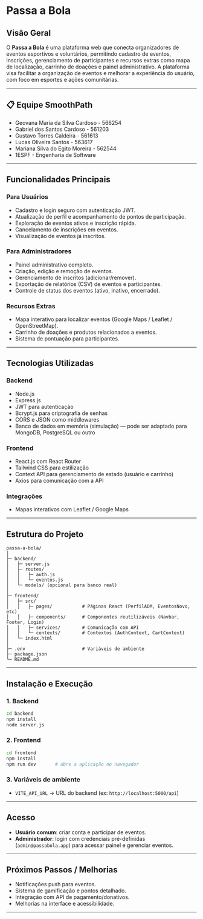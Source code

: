 # Passa a Bola

## Visão Geral

O **Passa a Bola** é uma plataforma web que conecta organizadores de eventos esportivos e voluntários, permitindo cadastro de eventos, inscrições, gerenciamento de participantes e recursos extras como mapa de localização, carrinho de doações e painel administrativo. A plataforma visa facilitar a organização de eventos e melhorar a experiência do usuário, com foco em esportes e ações comunitárias.

---

## 📋 Equipe SmoothPath
- Geovana Maria da Silva Cardoso - 566254
- Gabriel dos Santos Cardoso - 561203
- Gustavo Torres Caldeira - 561613
- Lucas Oliveira Santos - 563617
- Mariana Silva do Egito Moreira - 562544
- 1ESPF - Engenharia de Software

--- 

## Funcionalidades Principais

### Para Usuários

* Cadastro e login seguro com autenticação JWT.
* Atualização de perfil e acompanhamento de pontos de participação.
* Exploração de eventos ativos e inscrição rápida.
* Cancelamento de inscrições em eventos.
* Visualização de eventos já inscritos.

### Para Administradores

* Painel administrativo completo.
* Criação, edição e remoção de eventos.
* Gerenciamento de inscritos (adicionar/remover).
* Exportação de relatórios (CSV) de eventos e participantes.
* Controle de status dos eventos (ativo, inativo, encerrado).

### Recursos Extras

* Mapa interativo para localizar eventos (Google Maps / Leaflet / OpenStreetMap).
* Carrinho de doações e produtos relacionados a eventos.
* Sistema de pontuação para participantes.

---

## Tecnologias Utilizadas

### Backend

* Node.js
* Express.js
* JWT para autenticação
* Bcrypt.js para criptografia de senhas
* CORS e JSON como middlewares
* Banco de dados em memória (simulação) — pode ser adaptado para MongoDB, PostgreSQL ou outro

### Frontend

* React.js com React Router
* Tailwind CSS para estilização
* Context API para gerenciamento de estado (usuário e carrinho)
* Axios para comunicação com a API

### Integrações

* Mapas interativos com Leaflet / Google Maps


---

## Estrutura do Projeto

```
passa-a-bola/
│
├─ backend/
│   ├─ server.js
│   ├─ routes/
│   │   ├─ auth.js
│   │   └─ eventos.js
│   └─ models/ (opcional para banco real)
│
├─ frontend/
│   ├─ src/
│   │   ├─ pages/           # Páginas React (PerfilADM, EventosNovo, etc)
│   │   ├─ components/      # Componentes reutilizáveis (Navbar, Footer, Login)
│   │   ├─ services/        # Comunicação com API
│   │   └─ contexts/        # Contextos (AuthContext, CartContext)
│   └─ index.html
│
├─ .env                     # Variáveis de ambiente
├─ package.json
└─ README.md
```

---

## Instalação e Execução

### 1. Backend

```bash
cd backend
npm install
node server.js   
```

### 2. Frontend

```bash
cd frontend
npm install
npm run dev       # abre a aplicação no navegador
```

### 3. Variáveis de ambiente

* `VITE_API_URL` → URL do backend (ex: `http://localhost:5000/api`)

---

## Acesso

* **Usuário comum**: criar conta e participar de eventos.
* **Administrador**: login com credenciais pré-definidas (`admin@passabola.app`) para acessar painel e gerenciar eventos.

---

## Próximos Passos / Melhorias

* Notificações push para eventos.
* Sistema de gamificação e pontos detalhado.
* Integração com API de pagamento/donativos.
* Melhorias na interface e acessibilidade.

---
